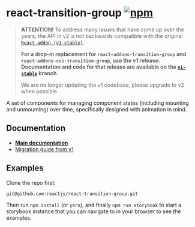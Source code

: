 react-transition-group [![npm](https://img.shields.io/npm/v/react-transition-group.svg)](https://www.npmjs.org/package/react-transition-group)
==============================================================================================================================================

> **ATTENTION!** To address many issues that have come up over the years, the API in v2 is not backwards compatible with the original [`React addon (v1-stable)`](https://github.com/reactjs/react-transition-group/tree/v1-stable).
>
> **For a drop-in replacement for `react-addons-transition-group` and `react-addons-css-transition-group`, use the v1 release. Documentation and code for that release are available on the [`v1-stable`](https://github.com/reactjs/react-transition-group/tree/v1-stable) branch.**
>
> We are no longer updating the v1 codebase, please upgrade to v2 when possible

A set of components for managing component states (including mounting and unmounting) over time, specifically designed with animation in mind.

Documentation
-------------

-   [**Main documentation**](https://reactcommunity.org/react-transition-group/)
-   [Migration guide from v1](/Migration.md)

Examples
--------

Clone the repo first:

    git@github.com:reactjs/react-transition-group.git

Then run `npm install` (or `yarn`), and finally `npm run storybook` to start a storybook instance that you can navigate to in your browser to see the examples.
